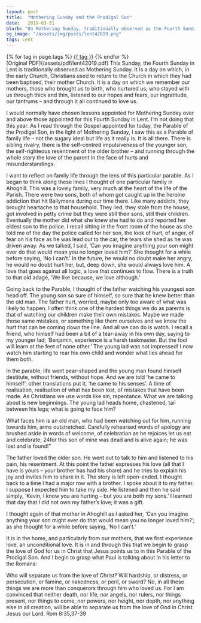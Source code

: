 ```yaml
---
layout: post
title:  "Mothering Sunday and the Prodigal Son"
date:   2019-03-31
blurb: "On Mothering Sunday, traditionally observed as the Fourth Sunday in Lent, Kevin reflects on the Parable of the Prodigal Son. He draws parallels between the unconditional love of a parent and the love of God for us. He shares a personal story of a family in Ahoghill, whose sons were caught in addiction, yet the mother's love remained unwavering. This sermon emphasizes the power of unconditional love and forgiveness."
og_image: "/assets/img/posts/lent42019.png"
tags: Lent
---    
```

<div class="tag-pills">
    {% for tag in page.tags %}
    <a href="{{ site.baseurl }}/tag/{{ tag | slugify }}" class="tag-pill">{{ tag }}</a>
    {% endfor %}
</div>
[Original PDF](/assets/pdf/lent42019.pdf)
This Sunday, the Fourth Sunday in Lent is traditionally observed as Mothering Sunday. It is a day on which, in the early Church, Christians used to return to the Church in which they had been baptised, their mother Church. It is a day on which we remember our mothers, those who brought us to birth, who nurtured us, who stayed with us through thick and thin, listened to our hopes and fears, our ingratitude, our tantrums – and through it all continued to love us.

I would normally have chosen lessons appointed for Mothering Sunday over and above those appointed for this Fourth Sunday in Lent. I’m not doing that this year. As I read through the Gospel appointed for today, the Parable of the Prodigal Son, in the light of Mothering Sunday, I saw this as a Parable of family life – not the sugary ideal but life as it really is. It is all there. There is sibling rivalry, there is the self-centred impulsiveness of the younger son, the self-righteous resentment of the older brother – and running through the whole story the love of the parent in the face of hurts and misunderstandings.

I want to reflect on family life through the lens of this particular parable. As I began to think along these lines I thought of one particular family in Ahoghill. This was a lovely family, very much at the heart of the life of the Parish. There were two sons, both of whom got caught up in the heroine addiction that hit Ballymena during our time there. Like many addicts, they brought heartache to that household. They lied, they stole from the house, got involved in petty crime but they were still their sons, still their children. Eventually the mother did what she knew she had to do and reported her eldest son to the police. I recall sitting in the front room of the house as she told me of the day the police called for her son, the look of hurt, of anger, of fear on his face as he was lead out to the car, the tears she shed as he was driven away. As we talked, I said, ‘Can you imagine anything your son might ever do that would mean you no longer loved him?’ She thought for a while before saying, ‘No I can’t.’ In the future, he would no doubt make her angry, he would no doubt hurt her, but, deep down, she would always love him. A love that goes against all logic, a love that continues to flow. There is a truth to that old adage, ‘We like because, we love although.’

Going back to the Parable, I thought of the father watching his youngest son head off. The young son so sure of himself, so sure that he knew better than the old man. The father hurt, worried, maybe only too aware of what was likely to happen. I often think one of the hardest things we do as parents is that of watching our children make their own mistakes. Maybe we made those same mistakes, or something like them ourselves and we know the hurt that can be coming down the line. And all we can do is watch. I recall a friend, who himself had been a bit of a tear-away in his own day, saying to my younger lad; ‘Benjamin, experience is a harsh taskmaster. But the fool will learn at the feet of none other.’ The young lad was not impressed! I now watch him starting to rear his own child and wonder what lies ahead for them both.

In the parable, life went pear-shaped and the young man found himself destitute, without friends, without hope. And we are told ‘he came to himself’; other translations put it, ‘he came to his senses’. A time of realisation, realisation of what has been lost, of mistakes that have been made. As Christians we use words like sin, repentance. What we are talking about is new beginnings. The young lad heads home, chastened, tail between his legs; what is going to face him?

What faces him is an old man, who had been watching out for him, running towards him, arms outstretched. Carefully rehearsed words of apology are brushed aside in words of welcome, of celebration as he rejoices let us eat and celebrate; 24for this son of mine was dead and is alive again; he was lost and is found!”

The father loved the older son. He went out to talk to him and listened to his pain, his resentment. At this point the father expresses his love (all that I have is yours – your brother has had his share) and he tries to explain his joy and invites him to share in it. The story is left open-ended. I thought back to a time I had a major row with a brother. I spoke about it to my father. I suppose I expected him to take my side. He listened and then he said simply, ‘Kevin, I know you are hurting – but you are both my sons.’ I learned that day that I did not own my father’s love; it was a gift.

I thought again of that mother in Ahoghill as I asked her, ‘Can you imagine anything your son might ever do that would mean you no longer loved him?’; as she thought for a while before saying, ‘No I can’t.’

It is in the home, and particularly from our mothers, that we first experience love, an unconditional love. It is in and through this that we begin to grasp the love of God for us in Christ that Jesus points us to in this Parable of the Prodigal Son. And I begin to grasp what Paul is talking about in his letter to the Romans:

Who will separate us from the love of Christ? Will hardship, or distress, or persecution, or famine, or nakedness, or peril, or sword? No, in all these things we are more than conquerors through him who loved us. For I am convinced that neither death, nor life, nor angels, nor rulers, nor things present, nor things to come, nor powers, nor height, nor depth, nor anything else in all creation, will be able to separate us from the love of God in Christ Jesus our Lord. Rom 8:35,37-39
